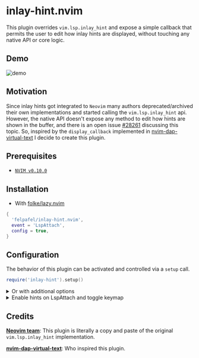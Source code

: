 # inlay-hint.nvim

This plugin overrides `vim.lsp.inlay_hint` and expose a simple callback that permits the user to edit how inlay hints are displayed, without touching any native API or core logic.

## Demo

![demo](https://github.com/felpafel/inlay-hint.nvim/assets/21080902/7f1c1535-cfb1-4020-bee7-55e6a8a67f4d)

## Motivation

Since inlay hints got integrated to `Neovim` many authors deprecated/archived their own implementations and started calling the `vim.lsp.inlay_hint` api. However, the native API doesn't expose any method to edit how hints are shown in the buffer, and there is an open issue [#28261](https://github.com/neovim/neovim/issues/28261) discussing this topic. So, inspired by the `display_callback` implemented in [nvim-dap-virtual-text](https://github.com/theHamsta/nvim-dap-virtual-text) I decide to create this plugin.

## Prerequisites

- [`NVIM v0.10.0`](https://github.com/neovim/neovim/releases/tag/v0.10.0)

## Installation

- With [folke/lazy.nvim](https://github.com/folke/lazy.nvim)

```lua
{
  'felpafel/inlay-hint.nvim',
  event = 'LspAttach',
  config = true,
}
```

## Configuration

The behavior of this plugin can be activated and controlled via a `setup` call.

```lua
require('inlay-hint').setup()
```

<details>
  <summary>
	Or with additional options
  </summary>

> In order to get better completions and type hints inside Neovim, please check [folke/lazydev.nvim](https://github.com/folke/lazydev.nvim). [completion demo](https://github.com/felpafel/inlay-hint.nvim/assets/21080902/6cf9c785-0cb7-43fc-9d40-f1f9c0f6e0fc)

```lua
require('inlay-hint').setup({
  virt_text_pos = 'eol',
  highlight_group = 'LspInlayHint',
  hl_mode = 'combine',
  display_callback = function(line_hints, options)
    if options.virt_text_pos == 'inline' then
      local lhint = {}
      for _, hint in pairs(line_hints) do
        local text = ''
        local label = hint.label
        if type(label) == 'string' then
          text = label
        else
          for _, part in ipairs(label) do
            text = text .. part.value
          end
        end
        if hint.paddingLeft then
          text = ' ' .. text
        end
        if hint.paddingRight then
          text = text .. ' '
        end
        lhint[#lhint + 1] =
        { text = text, col = hint.position.character }
      end
      return lhint
    elseif
      options.virt_text_pos == 'eol'
      or options.virt_text_pos == 'right_align'
    then
      local k1 = {}
      local k2 = {}
      table.sort(line_hints, function(a, b)
        return a.position.character < b.position.character
      end)
      for _, hint in pairs(line_hints) do
        local label = hint.label
        local kind = hint.kind
        local text = ''
        if type(label) == 'string' then
          text = label
        else
          for _, part in ipairs(label) do
            text = text .. part.value
          end
        end
        if kind == 1 then
          k1[#k1 + 1] = text:gsub('^:%s*', '')
        else
          k2[#k2 + 1] = text:gsub(':$', '')
        end
      end
      local text = ''
      if #k2 > 0 then
        text = '<- (' .. table.concat(k2, ',') .. ')'
      end
      if #text > 0 then
        text = text .. ' '
      end
      if #k1 > 0 then
        text = text .. '=> ' .. table.concat(k1, ',')
      end

      return text
    end
    return nil
  end,
})
```

</details>

<details>
  <summary>
      Enable hints on LspAttach and toggle keymap
  </summary>

```lua
vim.api.nvim_create_autocmd('LspAttach', {
callback = function(args)
  local bufnr = args.buf ---@type number
  local client = vim.lsp.get_client_by_id(args.data.client_id)
  if client.supports_method('textDocument/inlayHint') then
    vim.lsp.inlay_hint.enable(true, { bufnr = bufnr })
    vim.keymap.set('n', '<leader>i', function()
      vim.lsp.inlay_hint.enable(
        not vim.lsp.inlay_hint.is_enabled({ bufnr = bufnr }),
        { bufnr = bufnr }
      )
    end, { buffer = bufnr })
  end
end,
})
```

</details>

## Credits

**[Neovim team](https://github.com/orgs/neovim/people)**: This plugin is literally a copy and paste of the original `vim.lsp.inlay_hint` implementation.

**[nvim-dap-virtual-text](https://github.com/theHamsta/nvim-dap-virtual-text)**: Who inspired this plugin.
